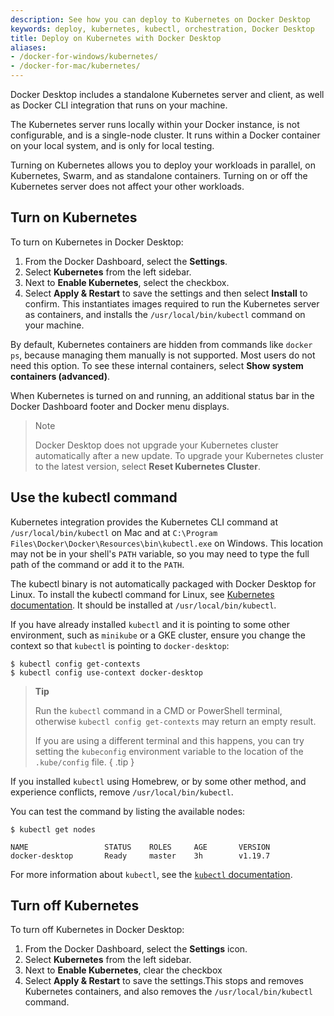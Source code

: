```yaml
---
description: See how you can deploy to Kubernetes on Docker Desktop
keywords: deploy, kubernetes, kubectl, orchestration, Docker Desktop
title: Deploy on Kubernetes with Docker Desktop
aliases:
- /docker-for-windows/kubernetes/
- /docker-for-mac/kubernetes/
---
```


Docker Desktop includes a standalone Kubernetes server and client,
as well as Docker CLI integration that runs on your machine. 

The Kubernetes server runs locally within your Docker instance, is not configurable, and is a single-node cluster. It runs within a Docker container on your local system, and
is only for local testing. 

Turning on Kubernetes allows you to deploy
your workloads in parallel, on Kubernetes, Swarm, and as standalone containers. Turning on or off the Kubernetes server does not affect your other
workloads.

## Turn on Kubernetes

To turn on Kubernetes in Docker Desktop:
1. From the Docker Dashboard, select the **Settings**.
2. Select **Kubernetes** from the left sidebar. 
3. Next to **Enable Kubernetes**, select the checkbox.
4. Select **Apply & Restart** to save the settings and then select **Install** to confirm. This instantiates images required to run the Kubernetes server as containers, and installs the `/usr/local/bin/kubectl` command on your machine.

By default, Kubernetes containers are hidden from commands like `docker ps`, because managing them manually is not supported. Most users do not need this option. To see these internal containers, select **Show system containers (advanced)**. 

When Kubernetes is turned on and running, an additional status bar in the Docker Dashboard footer and Docker menu displays. 

> Note
>
> Docker Desktop does not upgrade your Kubernetes cluster automatically after a new update. To upgrade your Kubernetes cluster to the latest version, select **Reset Kubernetes Cluster**.

## Use the kubectl command

Kubernetes integration provides the Kubernetes CLI command
at `/usr/local/bin/kubectl` on Mac and at `C:\Program Files\Docker\Docker\Resources\bin\kubectl.exe` on Windows. This location may not be in your shell's `PATH`
variable, so you may need to type the full path of the command or add it to
the `PATH`.

The kubectl binary is not automatically packaged with Docker Desktop for Linux. To install the kubectl command for Linux, see [Kubernetes documentation](https://kubernetes.io/docs/tasks/tools/install-kubectl-linux/). It should be installed at `/usr/local/bin/kubectl`.

If you have already installed `kubectl` and it is
pointing to some other environment, such as `minikube` or a GKE cluster, ensure you change the context so that `kubectl` is pointing to `docker-desktop`:

```console
$ kubectl config get-contexts
$ kubectl config use-context docker-desktop
```

> **Tip**
>
> Run the `kubectl` command in a CMD or PowerShell terminal, otherwise `kubectl config get-contexts` may return an empty result. 
>
> If you are using a different terminal and this happens, you can try setting the `kubeconfig` environment variable to the location of the `.kube/config` file. 
{ .tip }

If you installed `kubectl` using Homebrew, or by some other method, and
experience conflicts, remove `/usr/local/bin/kubectl`.

You can test the command by listing the available nodes:

```console
$ kubectl get nodes

NAME                 STATUS    ROLES     AGE       VERSION
docker-desktop       Ready     master    3h        v1.19.7
```

For more information about `kubectl`, see the
[`kubectl` documentation](https://kubernetes.io/docs/reference/kubectl/overview/).

## Turn off Kubernetes

To turn off Kubernetes in Docker Desktop:
1. From the Docker Dashboard, select the **Settings** icon.
2. Select **Kubernetes** from the left sidebar. 
3. Next to **Enable Kubernetes**, clear the checkbox
4. Select **Apply & Restart** to save the settings.This stops and removes Kubernetes containers, and also removes the `/usr/local/bin/kubectl` command.